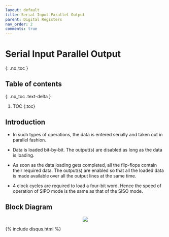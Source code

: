 ```yaml
---
layout: default
title: Serial Input Parallel Output
parent: Digital Registers
nav_order: 2
comments: true
---
```


# Serial Input Parallel Output
{: .no_toc }

## Table of contents
{: .no_toc .text-delta }

1. TOC
{:toc}


## Introduction
 
* In such types of operations, the data is entered serially and taken out in parallel fashion.

* Data is loaded bit-by-bit. The output(s) are disabled as long as the data is loading.

* As soon as the data loading gets completed, all the flip-flops contain their required data. The output(s) are enabled so that all the loaded data is made available over all the output lines at the same time.

* 4 clock cycles are required to load a four-bit word. Hence the speed of operation of SIPO mode is the same as that of the SISO mode.


## Block Diagram


<div style="text-align:center"><img src="../../assets/images/sipo_blockdiagram.jpg" /></div>

{% include disqus.html %}
